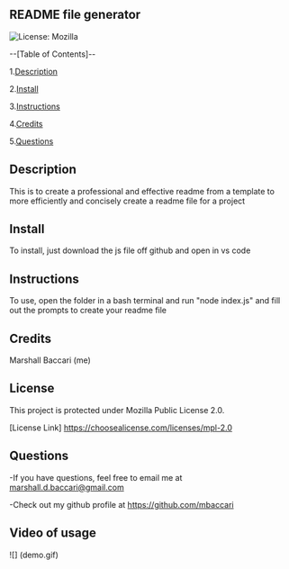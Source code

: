 ## README file generator

![License: Mozilla](https://img.shields.io/badge/License-Mozilla-yellow.svg)

--[Table of Contents]--

1.[Description](#description)

2.[Install](#install)

3.[Instructions](#instructions)

4.[Credits](#credits)

5.[Questions](#email)

## Description

This is to create a professional and effective readme from a template to more efficiently and concisely create a readme file for a project 


## Install

To install, just download the js file off github and open in vs code


## Instructions

To use, open the folder in a bash terminal and run "node index.js" and fill out the prompts to create your readme file


## Credits

Marshall Baccari (me)


## License

This project is protected under Mozilla Public License 2.0.

[License Link] https://choosealicense.com/licenses/mpl-2.0


## Questions

-If you have questions, feel free to email me at marshall.d.baccari@gmail.com

-Check out my github profile at https://github.com/mbaccari


## Video of usage

![] (demo.gif)
